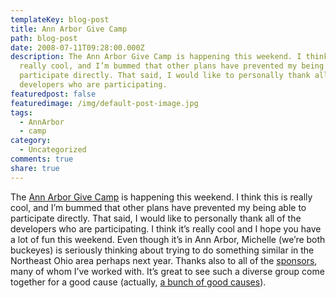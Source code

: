 ```yaml
---
templateKey: blog-post
title: Ann Arbor Give Camp
path: blog-post
date: 2008-07-11T09:28:00.000Z
description: The Ann Arbor Give Camp is happening this weekend. I think this is
  really cool, and I’m bummed that other plans have prevented my being able to
  participate directly. That said, I would like to personally thank all of the
  developers who are participating.
featuredpost: false
featuredimage: /img/default-post-image.jpg
tags:
  - AnnArbor
  - camp
category:
  - Uncategorized
comments: true
share: true
---
```

The [Ann Arbor Give Camp](http://www.annarborgivecamp.org/) is happening this weekend. I think this is really cool, and I’m bummed that other plans have prevented my being able to participate directly. That said, I would like to personally thank all of the developers who are participating. I think it’s really cool and I hope you have a lot of fun this weekend. Even though it’s in Ann Arbor, Michelle (we’re both buckeyes) is seriously thinking about trying to do something similar in the Northeast Ohio area perhaps next year. Thanks also to all of the [sponsors](http://www.annarborgivecamp.org/Sponsors.aspx), many of whom I’ve worked with. It’s great to see such a diverse group come together for a good cause (actually, [a bunch of good causes](http://www.annarborgivecamp.org/Charities.aspx)).